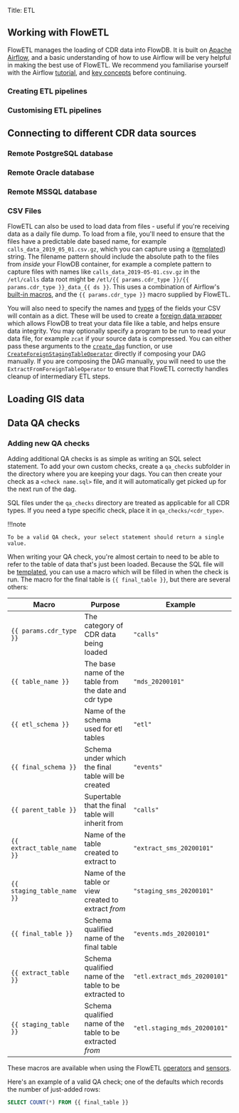 Title: ETL

## Working with FlowETL

FlowETL manages the loading of CDR data into FlowDB. It is built on [Apache Airflow](https://airflow.apache.org), and a basic understanding of how to use Airflow will be very helpful in making the best use of FlowETL. We recommend you familiarise yourself with the Airflow [tutorial](https://airflow.apache.org/docs/stable/tutorial.html), and [key concepts](https://airflow.apache.org/docs/stable/concepts.html) before continuing.

### Creating ETL pipelines

### Customising ETL pipelines

## Connecting to different CDR data sources

### Remote PostgreSQL database

### Remote Oracle database

### Remote MSSQL database

### CSV Files

FlowETL can also be used to load data from files - useful if you're receiving data as a daily file dump. To load from a file, you'll need to ensure that the files have a predictable date based name, for example `calls_data_2019_05_01.csv.gz`, which you can capture using a ([templated](https://airflow.apache.org/docs/stable/concepts.html#id1)) string. The filename pattern should include the absolute path to the files from _inside_ your FlowDB container, for example a complete pattern to capture files with names like `calls_data_2019-05-01.csv.gz` in the `/etl/calls` data root might be `/etl/{{ params.cdr_type }}/{{ params.cdr_type }}_data_{{ ds }}`. This uses a combination of Airflow's [built-in macros](https://airflow.apache.org/docs/stable/macros.html#default-variables), and the `{{ params.cdr_type }}` macro supplied by FlowETL.

You will also need to specify the names and [types](https://www.postgresql.org/docs/current/datatype.html) of the fields your CSV will contain as a dict. These will be used to create a [foreign data wrapper](https://www.postgresql.org/docs/current/file-fdw.html) which allows FlowDB to treat your data file like a table, and helps ensure data integrity. You may optionally specify a program to be run to read your data file, for example `zcat` if your source data is compressed. You can either pass these arguments to the [`create_dag`](../../../../flowetl/flowetl/util/#create_dag) function, or use [`CreateForeignStagingTableOperator`](../../../../flowetl/flowetl/operators/create_foreign_staging_table_operator) directly if composing your DAG manually. If you are composing the DAG manually, you will need to use the `ExtractFromForeignTableOperator` to ensure that FlowETL correctly handles cleanup of intermediary ETL steps.

## Loading GIS data

## Data QA checks

### Adding new QA checks

Adding additional QA checks is as simple as writing an SQL select statement. To add your own custom checks, create a `qa_checks` subfolder in the directory where you are keeping your dags. You can then create your check as a `<check name.sql>` file, and it will automatically get picked up for the next run of the dag.

SQL files under the `qa_checks` directory are treated as applicable for all CDR types. If you need a type specific check, place it in `qa_checks/<cdr_type>`.

!!!note
    
    To be a valid QA check, your select statement should return a single value.

When writing your QA check, you're almost certain to need to be able to refer to the table of data that's just been loaded. Because the SQL file will be [templated](https://airflow.apache.org/docs/stable/concepts.html#id1), you can use a macro which will be filled in when the check is run. The macro for the final table is `{{ final_table }}`, but there are several others:

| Macro | Purpose | Example |
| ----- | ------- | ------- |
| `{{ params.cdr_type }}` | The category of CDR data being loaded | `"calls"` |
| `{{ table_name }}` | The base name of the table from the date and cdr type | `"mds_20200101"` |
| `{{ etl_schema }}` | Name of the schema used for etl tables | `"etl"` |
| `{{ final_schema }}` |  Schema under which the final table will be created | `"events"` |
| `{{ parent_table }}` |  Supertable that the final table will inherit from | `"calls"` |
| `{{ extract_table_name }}` | Name of the table created to extract to | `"extract_sms_20200101"` |
| `{{ staging_table_name }}` | Name of the table or view created to extract _from_ | `"staging_sms_20200101"` |
| `{{ final_table }}` | Schema qualified name of the final table | `"events.mds_20200101"` |
| `{{ extract_table }}` | Schema qualified name of the table to be extracted to | `"etl.extract_mds_20200101"` |
| `{{ staging_table }}` | Schema qualified name of the table to be extracted _from_ | `"etl.staging_mds_20200101"` |

These macros are available when using the FlowETL [operators](../../../../flowetl/flowetl/operators) and [sensors](../../../../flowetl/flowetl/sensors).

Here's an example of a valid QA check; one of the defaults which records the number of just-added rows:

```sql
SELECT COUNT(*) FROM {{ final_table }}
```